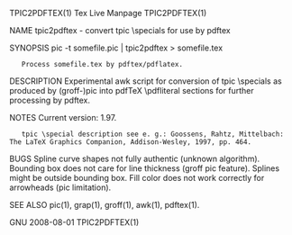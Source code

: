 TPIC2PDFTEX(1)                                                                       Tex Live Manpage                                                                      TPIC2PDFTEX(1)

NAME
       tpic2pdftex - convert tpic \specials for use by pdftex

SYNOPSIS
       pic -t somefile.pic | tpic2pdftex > somefile.tex

       Process somefile.tex by pdftex/pdflatex.

DESCRIPTION
       Experimental awk script for conversion of tpic \specials as produced by (groff-)pic into pdfTeX \pdfliteral sections for further processing by pdftex.

NOTES
       Current version: 1.97.

       tpic \special description see e. g.: Goossens, Rahtz, Mittelbach: The LaTeX Graphics Companion, Addison-Wesley, 1997, pp. 464.

BUGS
       Spline  curve  shapes  not  fully authentic (unknown algorithm).  Bounding box does not care for line thickness (groff pic feature).  Splines might be outside bounding box.  Fill
       color does not work correctly for arrowheads (pic limitation).

SEE ALSO
       pic(1), grap(1), groff(1), awk(1), pdftex(1).

GNU                                                                                     2008-08-01                                                                         TPIC2PDFTEX(1)
